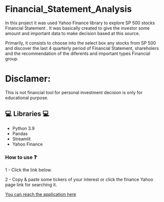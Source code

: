 # Financial_Statement_Analysis

In this project it was used Yahoo Finance library to explore SP 500 stocks Financial Statement . It was basically created to give the investor some amount and important data to make decision based at this source.

Primarily, it consists to choose into the select box any stocks from SP 500 and discover the last 4 quarterly period of Financial Statement,  shareholers and the recommendation of the diferents and important types Financial group.

# Disclamer: #

This is not financial tool for personal investment decision is only for educational purpose.

## 💻 Libraries 💻
* Python 3.9
* Pandas
* Streamlit
* Yahoo Finance

### How to use ❓

1 - Click the link below.

2 - Copy & paste some tickers of your interest or click the finance Yahoo page link for searching it.

[You can reach the application here](https://williamanalytics-financial-statement-analysis-main-oguglx.streamlitapp.com/)
